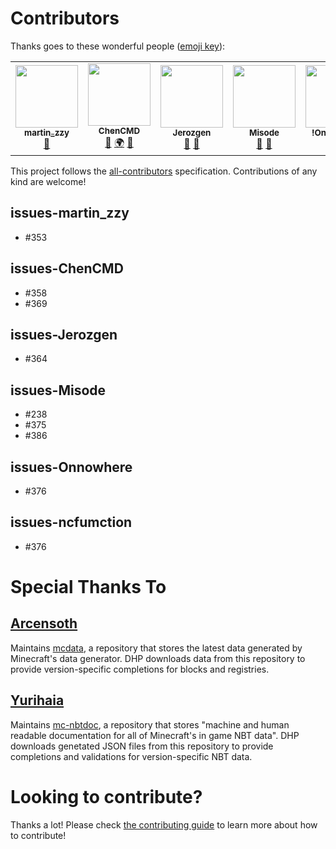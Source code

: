 # Contributors

Thanks goes to these wonderful people ([emoji key](https://allcontributors.org/docs/en/emoji-key)):

<!-- ALL-CONTRIBUTORS-LIST:START - Do not remove or modify this section -->
<!-- prettier-ignore-start -->
<!-- markdownlint-disable -->
<table>
  <tr>
    <td align="center"><a href="https://www.mcbbs.net/home.php?mod=space&uid=1670389"><img src="https://www.mcbbs.net/uc_server/avatar.php?uid=1670389&size=middle" width="100px;" alt=""/><br /><sub><b>martin_zzy</b></sub></a><br /><a href="#issues-martin_zzy" title="Bug reports">🐛</a></td>
    <td align="center"><a href="https://github.com/ChenCMD"><img src="https://avatars2.githubusercontent.com/u/46134240?s=400&u=ca934b86e5189ea9c598a51358571e777e21aa2f&v=4" width="100px;" alt=""/><br /><sub><b>ChenCMD</b></sub></a><br /><a href="#issues-ChenCMD" title="Ideas, Planning, and Feedback">🤔</a> <a href="#localization" title="Localization">🌍</a> <a href="#issues-ChenCMD" title="Bug reports">🐛</a></td>
    <td align="center"><img src="https://cdn.discordapp.com/avatars/165678950628982784/3f1093ec653cd58b363e084ef8d0239e.png?size=256" width="100px;" alt=""/><br /><sub><b>Jerozgen</b></sub><br /><a href="#issues-Jerozgen" title="Bug reports">🐛</a> <a href="#issues-Jerozgen" title="Ideas, Planning, and Feedback">🤔</a></td>
    <td align="center"><a href="https://github.com/Misode"><img src="https://avatars1.githubusercontent.com/u/17352009?s=460&u=2813225036a78ea0c585fa5f9150d448c3a8ff8e&v=4" width="100px;" alt=""/><br /><sub><b>Misode</b></sub></a><br /><a href="#issues-Misode" title="Ideas, Planning, and Feedback">🤔</a> <a href="#issues-Misode" title="Bug reports">🐛</a></td>
    <td align="center"><img src="https://cdn.discordapp.com/avatars/136741373003956224/fb81857fc2e65f6579451ddec680d1db.png?size=256" width="100px;" alt=""/><br /><sub><b>឵!Onnowhere</b></sub><br /><a href="#issues-឵!Onnowhere" title="Bug reports">🐛</a></td>
    <td align="center"><img src="https://cdn.discordapp.com/avatars/416799672674418710/d6b90e26cf0f2be0aeaa321916311db2.png?size=256" width="100px;" alt=""/><br /><sub><b>ncfumction</b></sub><br /><a href="#issues-ncfumction" title="Bug reports">🐛</a></td>
    <td align="center"><a href="https://www.mcbbs.net/home.php?mod=space&uid=1316165"><img src="https://www.mcbbs.net/uc_server/avatar.php?uid=1316165&size=middle" width="100px;" alt=""/><br /><sub><b>00ll00</b></sub></a><br /><a href="#" title="Sponsor">💝</a></td>
  </tr>
</table>

<!-- markdownlint-enable -->
<!-- prettier-ignore-end -->
<!-- ALL-CONTRIBUTORS-LIST:END -->

This project follows the [all-contributors](https://github.com/all-contributors/all-contributors) specification. Contributions of any kind are welcome!

## issues-martin_zzy

- #353

## issues-ChenCMD

- #358
- #369

## issues-Jerozgen

- #364

## issues-Misode

- #238
- #375
- #386

## issues-Onnowhere

- #376

## issues-ncfumction

- #376

# Special Thanks To

## [Arcensoth](https://github.com/Arcensoth)

Maintains [mcdata](https://github.com/Arcensoth/mcdata), a repository that stores the latest data generated by Minecraft's data generator. DHP downloads data from this repository to provide version-specific completions for blocks and registries.

## [Yurihaia](https://github.com/Yurihaia)

Maintains [mc-nbtdoc](https://github.com/Yurihaia/mc-nbtdoc/tree/master), a repository that stores "machine and human readable documentation for all of Minecraft's in game NBT data". DHP downloads genetated JSON files from this repository to provide completions and validations for version-specific NBT data.

# Looking to contribute?

Thanks a lot! Please check [the contributing guide](https://github.com/SPGoding/datapack-language-server/blob/master/CONTRIBUTING.md) to learn more about how to contribute!
